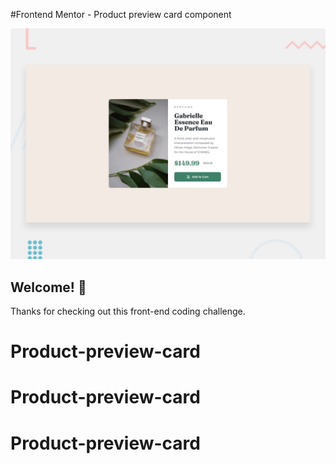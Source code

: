 #Frontend Mentor - Product preview card component

![Design preview for the Product preview card component coding challenge](./design/desktop-preview.jpg)

## Welcome! 👋

Thanks for checking out this front-end coding challenge.
# Product-preview-card
# Product-preview-card
# Product-preview-card
